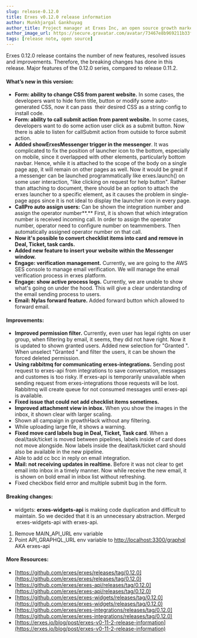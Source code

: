 ```yaml
---
slug: release-0.12.0
title: Erxes v0.12.0 release information
author: Munkhjargal Gankhuyag
author_title: Project manager at Erxes Inc, an open source growth marketing platform
author_image_url: https://secure.gravatar.com/avatar/73467e8b969211b33f8d7f8fa30dc854?s=96&d=mm&r=g
tags: [release note, open source]
---
```


Erxes 0.12.0 release contains the number of new features, resolved issues and improvements. Therefore, the breaking changes has done in this release. Major features of the 0.12.0 series, compared to release 0.11.2\.

<!--truncate-->

#### What’s new in this version:

- **Form: ability to change CSS from parent website.** In some cases, the developers want to hide form title, button or modify some auto-generated CSS, now it can pass  their desired CSS as a string config to install code.
- **Form: ability to call submit action from parent website.** In some cases, developers want to do some action user click as a submit button. Now there is able to listen for callSubmit action from outside to force submit action.
- **Added showErxesMessenger trigger in the messenger**. It was complicated to fix the position of launcher icon to the bottom, especially on mobile, since it overlapped with other elements, particularly bottom navbar. Hence, while it is attached to the scope of the body on a single page app, it will remain on other pages as well. Now it would be great if a messenger can be launched programmatically like erxes.launch() on some user interaction, "like clicking on request for help button". Rather than attaching to document, there should be an option to attach the erxes launcher to a specific element, as it causes the problem in single-page apps since it is not ideal to display the launcher icon in every page.
- **CallPro auto assign users:** Can be shown the integration number and assign the operator number**.** First, it is shown that which integration number is received incoming call. In order to assign the operator number, operator need to configure number on teammembers. Then automatically assigned operator number on that call.
- **Now it's possible to convert checklist items into card and remove in Deal, Ticket, task cards.**
- **Added new feature to insert your website within the Messenger window.**
- **Engage: verification management.** Currently, we are going to the AWS SES console to manage email verification. We will manage the email verification process in erxes platform.
- **Engage: show active process logs.** Currently, we are unable to show what's going on under the hood. This will give a clear understanding of the email sending process to users.
- **Email: Nylas forward feature.** Added forward button which allowed to forward email.

#### Improvements:

- **Improved permission filter.** Currently, even user has legal rights on user group, when filtering by email, it seems, they did not have right. Now it is updated to shown granted users. Added new selection for "Granted ". When unselect "Granted " and filter the users, it can be shown the forced deleted permission.
- **Using rabbitmq for communicating erxes-integrations.** Sending post request to erxes-api from integrations to save conversation, messages and customes is too risky. If erxes-api is temporarily unavailable when sending request from erxes-integrations those requests will be lost. Rabbitmq will create queue for not consumed messages until erxes-api is available.
- **Fixed issue that could not add checklist items sometimes.**
- **Improved attachment view in inbox.** When you show the images in the inbox, it shown clear with larger scaling.
- Shown all campaign in growthHack without any filtering.
- While uploading large file, it shows a warning.
- **Fixed move card labels bug in Deal, Ticket, Task card**. When a deal/task/ticket is moved between pipelines, labels inside of card does not move alongside. Now labels inside the deal/task/ticket card should also be available in the new pipeline.
- Able to add cc bcc in reply on email integration.
- **Mail: not receiving updates in realtime.** Before it was not clear to get email into inbox in a timely manner. Now while receive the new email, it is shown on bold email in inbox list without refreshing.
- Fixed checkbox field error and multiple submit bug in the form.

#### Breaking changes:

- widgets: **erxes-widgets-api** is making code duplication and difficult to maintain. So we decided that it is an unnecessary abstraction. Merged  erxes-widgets-api with erxes-api.

1.  Remove MAIN_API_URL env variable
2.  Point API_GRAPHQL_URL env variable to [http://localhost:3300/graphql](http://localhost:3300/graphql) AKA erxes-api

#### More Resources:

- [https://github.com/erxes/erxes/releases/tag/0.12.0](https://github.com/erxes/erxes/releases/tag/0.12.0)
- [https://github.com/erxes/erxes-api/releases/tag/0.12.0](https://github.com/erxes/erxes-api/releases/tag/0.12.0)
- [https://github.com/erxes/erxes-widgets/releases/tag/0.12.0](https://github.com/erxes/erxes-widgets/releases/tag/0.12.0)
- [https://github.com/erxes/erxes-integrations/releases/tag/0.12.0](https://github.com/erxes/erxes-integrations/releases/tag/0.12.0)
- [https://erxes.io/blog/post/erxes-v0-11-2-release-information](https://erxes.io/blog/post/erxes-v0-11-2-release-information)
